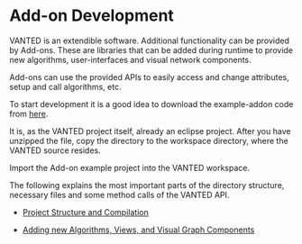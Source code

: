 # Add-on Development

VANTED is an extendible software. Additional functionality can be provided by Add-ons. These are libraries that can be added during runtime to provide new algorithms, user-interfaces and visual network components.

Add-ons can use the provided APIs to easily access and change attributes, setup and call algorithms, etc.

To start development it is a good idea to download the example-addon code from [here](files/vanted-addon-example.zip).

It is, as the VANTED project itself, already an eclipse project. After you have unzipped the file, copy the directory to the workspace directory, where the VANTED source resides. 

Import the Add-on example project into the VANTED workspace.

The following explains the most important parts of the directory structure, necessary files and some method calls of the VANTED API.

* [Project Structure and Compilation](ProjectStructure.md)

* [Adding new Algorithms, Views, and Visual Graph Components](AddonExtensions.md)